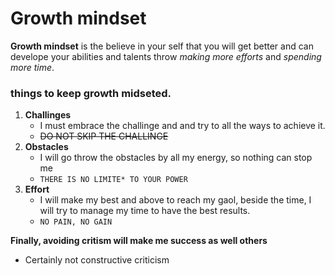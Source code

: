 # Growth mindset
**Growth mindset** is the believe in your self that you will get better and can develope your abilities and talents throw *making more efforts* and *spending more time*.

### things to keep growth midseted.
1. **Challinges** 
   - I must embrace the challinge and and try to all the ways to achieve it.
   - ~~DO NOT SKIP THE CHALLINGE~~
2. **Obstacles**
   - I will go throw the obstacles by all my energy, so nothing can stop me
   - ` THERE IS NO LIMITE* TO YOUR POWER `
3. **Effort** 
   - I will make my best and above to reach my gaol, beside the time, I will try to manage my time to have the best results.
   - ` NO PAIN, NO GAIN `
 
 **Finally, avoiding critism will make me success as well others** 
   - Certainly not constructive criticism
